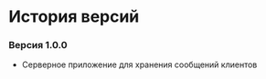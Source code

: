 История версий
==============

### Версия 1.0.0
* Серверное приложение для хранения сообщений клиентов
